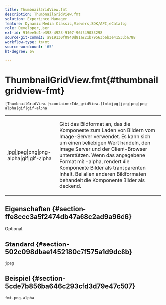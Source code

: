 ```yaml
---
title: ThumbnailGridView.fmt
description: ThumbnailGridView.fmt
solution: Experience Manager
feature: Dynamic Media Classic,Viewers,SDK/API,eCatalog
role: Developer,User
exl-id: 916ee5d1-e398-4923-9107-96f649033298
source-git-commit: a919130f0940d81a221b79563b6b3e41533ba788
workflow-type: tm+mt
source-wordcount: '65'
ht-degree: 6%

---
```


# ThumbnailGridView.fmt{#thumbnailgridview-fmt}

`[ThumbnailGridView.|<containerId>_gridView.]fmt=jpg|jpeg|png|png-alpha|gif|gif-alpha`

<table id="table_4620F51BD77149FDB68F1FBECC443801"> 
 <tbody> 
  <tr> 
   <td> <p> <span class="codeph"> jpg|jpeg|png|png-alpha|gif|gif-alpha</span> </p> </td> 
   <td> <p>Gibt das Bildformat an, das die Komponente zum Laden von Bildern vom Image-Server verwendet. Es kann sich um einen beliebigen Wert handeln, den Image Server und der Client-Browser unterstützen. Wenn das angegebene Format mit <span class="codeph"> -alpha</span>, rendert die Komponente Bilder als transparenten Inhalt. Bei allen anderen Bildformaten behandelt die Komponente Bilder als deckend. </p> </td> 
  </tr> 
 </tbody> 
</table>

## Eigenschaften {#section-ffe8ccc3a5f2474db47a68c2ad9a96d6}

Optional.

## Standard {#section-502c098dbae1452180c7f575a1d9dc8b}

`jpeg`

## Beispiel {#section-5cde7b856ba646c293cfd3d79e47c507}

`fmt-png-alpha`
